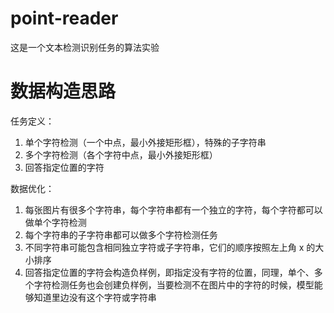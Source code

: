 # point-reader

这是一个文本检测识别任务的算法实验

# 数据构造思路
任务定义：
1. 单个字符检测（一个中点，最小外接矩形框），特殊的子字符串
2. 多个字符检测（各个字符中点，最小外接矩形框）
3. 回答指定位置的字符

数据优化：
1. 每张图片有很多个字符串，每个字符串都有一个独立的字符，每个字符都可以做单个字符检测
2. 每个字符串的子字符串都可以做多个字符检测任务
3. 不同字符串可能包含相同独立字符或子字符串，它们的顺序按照左上角 x 的大小排序
4. 回答指定位置的字符会构造负样例，即指定没有字符的位置，同理，单个、多个字符检测任务也会创建负样例，当要检测不在图片中的字符的时候，模型能够知道里边没有这个字符或字符串